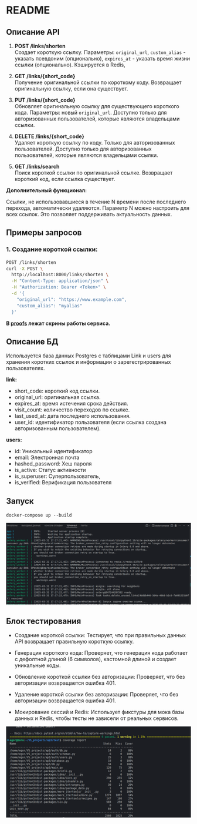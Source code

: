 # README

## Описание API

1. **POST /links/shorten**  
   Создает короткую ссылку. Параметры: `original_url`, `custom_alias` - указать псевдоним (опционально), `expires_at` - указать время жизни ссылки (опционально). Кэшируется в Redis, 

2. **GET /links/{short_code}**  
   Получение оригинальной ссылки по короткому коду. Возвращает оригинальную ссылку, если она существует.

3. **PUT /links/{short_code}**  
   Обновляет оригинальную ссылку для существующего короткого кода. Параметры: новый `original_url`. Доступно только для авторизованных пользователей, которые являются владельцами ссылки.



4. **DELETE /links/{short_code}**  
   Удаляет короткую ссылку по коду. Только для авторизованных пользователей. Доступно только для авторизованных пользователей, которые являются владельцами ссылки.



5. **GET /links/search**  
   Поиск короткой ссылки по оригинальной ссылке. Возвращает короткий код, если ссылка существует.

__Дополнительный функционал:__

Ссылки, не использовавшиеся в течение N времени после последнего перехода, автоматически удаляются. Параметр N можно настроить для всех ссылок. Это позволяет поддерживать актуальность данных.

## Примеры запросов

### 1. Создание короткой ссылки:
```bash
POST /links/shorten
curl -X POST \                                                                                                                                   
  http://localhost:8000/links/shorten \
  -H "Content-Type: application/json" \
  -H "Authorization: Bearer <Token>" \
  -d '{                                       
    "original_url": "https://www.example.com",
    "custom_alias": "myalias"
  }'

```



__В [proofs](proofs) лежат скрины работы сервиса.__

## Описание БД
Используется база данных Postgres с таблицами Link и users для хранения коротких ссылок и информации о зарегестрированных пользователях. 

__link:__
* short_code: короткий код ссылки.
* original_url: оригинальная ссылка.
* expires_at: время истечения срока действия.
* visit_count: количество переходов по ссылке.
* last_used_at: дата последнего использования.
* user_id: идентификатор пользователя (если ссылка создана авторизованным пользователем).

__users:__

* id: Уникальный идентификатор
* email: Электронная почта
* hashed_password: Хеш пароля
* is_active: Статус активности
* is_superuser: Суперпользователь,
* is_verified: Верификация пользователя



## Запуск
```
docker-compose up --build
```

![alt text](<running docker.png>)




## Блок тестирования

* Создание короткой ссылки: Тестирует, что при правильных данных API возвращает правильную короткую ссылку.

* Генерация короткого кода: Проверяет, что генерация кода работает с дефолтной длиной (6 символов), кастомной длиной и создает уникальные коды.

* Обновление короткой ссылки без авторизации: Проверяет, что без авторизации возвращается ошибка 401.

* Удаление короткой ссылки без авторизации: Проверяет, что без авторизации возвращается ошибка 401.

* Мокирование сессий и Redis: Использует фикстуры для мока базы данных и Redis, чтобы тесты не зависели от реальных сервисов.


![alt text](test.png)